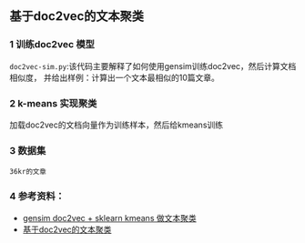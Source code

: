 ## 基于doc2vec的文本聚类

### 1 训练doc2vec 模型

`doc2vec-sim.py`:该代码主要解释了如何使用gensim训练doc2vec，然后计算文档相似度，
并给出样例：计算出一个文本最相似的10篇文章。

### 2 k-means 实现聚类
加载doc2vec的文档向量作为训练样本，然后给kmeans训练
### 3 数据集

`36kr的文章`

### 4 参考资料：
- [gensim doc2vec + sklearn kmeans 做文本聚类](https://blog.csdn.net/juanjuan1314/article/details/75124046)
- [基于doc2vec的文本聚类](https://blog.csdn.net/weixin_39837402/article/details/80336457)